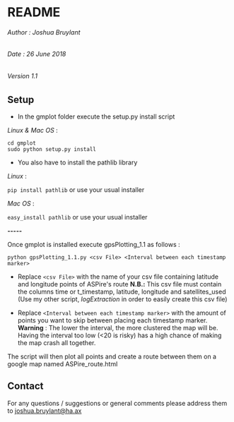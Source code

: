 # README

###### Author : Joshua Bruylant
###### Date : 26 June 2018
###### Version 1.1

## Setup

- In the gmplot folder execute the setup.py install script

_Linux & Mac OS_ : 

```
cd gmplot
sudo python setup.py install
```

- You also have to install the pathlib library

_Linux_ :

`pip install pathlib` or use your usual installer

_Mac OS_ :

`easy_install pathlib` or use your usual installer

**-----**

Once gmplot is installed execute gpsPlotting_1.1 as follows : 

`python gpsPlotting_1.1.py <csv File> <Interval between each timestamp marker>`

- Replace `<csv File>` with the name of your csv file containing latitude and longitude points of ASPire's route
**N.B.:** This csv file must contain the columns time or t_timestamp, latitude, longitude and satellites_used (Use my other script, *logExtraction* in order to easily create this csv file)

- Replace `<Interval between each timestamp marker>` with the amount of points you want to skip between placing each timestamp marker.
**Warning** : The lower the interval, the more clustered the map will be. Having the interval too low (<20 is risky) has a high chance of making the map crash all together.


The script will then plot all points and create a route between them on a google map named ASPire_route.html


## Contact

For any questions / suggestions or general comments please address them to joshua.bruylant@ha.ax
